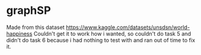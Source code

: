 # graphSP

Made from this dataset https://www.kaggle.com/datasets/unsdsn/world-happiness
Couldn't get it to work how i wanted, so couldn't do task 5 and didn't do task 6 because i had nothing to test with and ran out of time to fix it.
